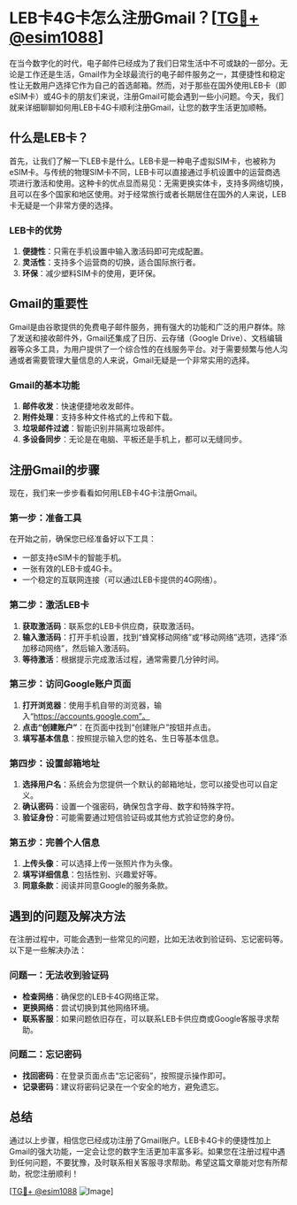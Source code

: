 # LEB卡4G卡怎么注册Gmail？[[TG💪+ @esim1088](https://t.me/s/esim1088)]

在当今数字化的时代，电子邮件已经成为了我们日常生活中不可或缺的一部分。无论是工作还是生活，Gmail作为全球最流行的电子邮件服务之一，其便捷性和稳定性让无数用户选择它作为自己的首选邮箱。然而，对于那些在国外使用LEB卡（即eSIM卡）或4G卡的朋友们来说，注册Gmail可能会遇到一些小问题。今天，我们就来详细聊聊如何用LEB卡4G卡顺利注册Gmail，让您的数字生活更加顺畅。

## 什么是LEB卡？

首先，让我们了解一下LEB卡是什么。LEB卡是一种电子虚拟SIM卡，也被称为eSIM卡。与传统的物理SIM卡不同，LEB卡可以直接通过手机设置中的运营商选项进行激活和使用。这种卡的优点显而易见：无需更换实体卡，支持多网络切换，且可以在多个国家和地区使用。对于经常旅行或者长期居住在国外的人来说，LEB卡无疑是一个非常方便的选择。

### LEB卡的优势

1. **便捷性**：只需在手机设置中输入激活码即可完成配置。
2. **灵活性**：支持多个运营商的切换，适合国际旅行者。
3. **环保**：减少塑料SIM卡的使用，更环保。

## Gmail的重要性

Gmail是由谷歌提供的免费电子邮件服务，拥有强大的功能和广泛的用户群体。除了发送和接收邮件外，Gmail还集成了日历、云存储（Google Drive）、文档编辑器等众多工具，为用户提供了一个综合性的在线服务平台。对于需要频繁与他人沟通或者需要管理大量信息的人来说，Gmail无疑是一个非常实用的选择。

### Gmail的基本功能

1. **邮件收发**：快速便捷地收发邮件。
2. **附件处理**：支持多种文件格式的上传和下载。
3. **垃圾邮件过滤**：智能识别并隔离垃圾邮件。
4. **多设备同步**：无论是在电脑、平板还是手机上，都可以无缝同步。

## 注册Gmail的步骤

现在，我们来一步步看看如何用LEB卡4G卡注册Gmail。

### 第一步：准备工具

在开始之前，确保您已经准备好以下工具：
- 一部支持eSIM卡的智能手机。
- 一张有效的LEB卡或4G卡。
- 一个稳定的互联网连接（可以通过LEB卡提供的4G网络）。

### 第二步：激活LEB卡

1. **获取激活码**：联系您的LEB卡供应商，获取激活码。
2. **输入激活码**：打开手机设置，找到“蜂窝移动网络”或“移动网络”选项，选择“添加移动网络”，然后输入激活码。
3. **等待激活**：根据提示完成激活过程，通常需要几分钟时间。

### 第三步：访问Google账户页面

1. **打开浏览器**：使用手机自带的浏览器，输入“https://accounts.google.com”。
2. **点击“创建账户”**：在页面中找到“创建账户”按钮并点击。
3. **填写基本信息**：按照提示输入您的姓名、生日等基本信息。

### 第四步：设置邮箱地址

1. **选择用户名**：系统会为您提供一个默认的邮箱地址，您可以接受也可以自定义。
2. **确认密码**：设置一个强密码，确保包含字母、数字和特殊字符。
3. **验证身份**：可能需要通过短信验证码或其他方式验证您的身份。

### 第五步：完善个人信息

1. **上传头像**：可以选择上传一张照片作为头像。
2. **填写详细信息**：包括性别、兴趣爱好等。
3. **同意条款**：阅读并同意Google的服务条款。

## 遇到的问题及解决方法

在注册过程中，可能会遇到一些常见的问题，比如无法收到验证码、忘记密码等。以下是一些解决办法：

### 问题一：无法收到验证码

- **检查网络**：确保您的LEB卡4G网络正常。
- **更换网络**：尝试切换到其他网络环境。
- **联系客服**：如果问题依旧存在，可以联系LEB卡供应商或Google客服寻求帮助。

### 问题二：忘记密码

- **找回密码**：在登录页面点击“忘记密码”，按照提示操作即可。
- **记录密码**：建议将密码记录在一个安全的地方，避免遗忘。

## 总结

通过以上步骤，相信您已经成功注册了Gmail账户。LEB卡4G卡的便捷性加上Gmail的强大功能，一定会让您的数字生活更加丰富多彩。如果您在注册过程中遇到任何问题，不要犹豫，及时联系相关客服寻求帮助。希望这篇文章能对您有所帮助，祝您注册顺利！

[[TG💪+ @esim1088](https://t.me/s/esim1088) ![Image](https://i.postimg.cc/4NQfJmqS/Snipaste-2025-05-13-00-14-12.png)]